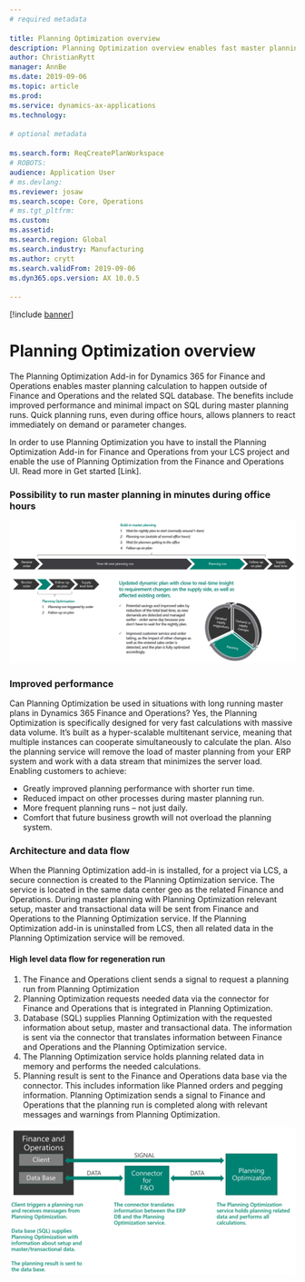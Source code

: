 ```yaml
---
# required metadata

title: Planning Optimization overview
description: Planning Optimization overview enables fast master planning.
author: ChristianRytt
manager: AnnBe
ms.date: 2019-09-06
ms.topic: article
ms.prod: 
ms.service: dynamics-ax-applications
ms.technology: 

# optional metadata

ms.search.form: ReqCreatePlanWorkspace
# ROBOTS: 
audience: Application User
# ms.devlang: 
ms.reviewer: josaw
ms.search.scope: Core, Operations
# ms.tgt_pltfrm: 
ms.custom: 
ms.assetid: 
ms.search.region: Global
ms.search.industry: Manufacturing
ms.author: crytt
ms.search.validFrom: 2019-09-06
ms.dyn365.ops.version: AX 10.0.5

---
```


[!include [banner](../supply-chain/includes/preview-banner.md)]

# Planning Optimization overview

The Planning Optimization Add-in for Dynamics 365 for Finance and Operations enables master planning calculation to happen outside of Finance and Operations and the related SQL database. The benefits include improved performance and minimal impact on SQL during master planning runs. Quick planning runs, even during office hours, allows planners to react immediately on demand or parameter changes.

In order to use Planning Optimization you have to install the Planning Optimization Add-in for Finance and Operations from your LCS project and enable the use of Planning Optimization from the Finance and Operations UI. Read more in Get started [Link].

### Possibility to run master planning in minutes during office hours

![Data model for products](media/PlanningOptimization1.png)

### Improved performance

Can Planning Optimization be used in situations with long running master plans in Dynamics 365 Finance and Operations? 
Yes, the Planning Optimization is specifically designed for very fast calculations with massive data volume. It’s built as a hyper-scalable multitenant service, meaning that multiple instances can cooperate simultaneously to calculate the plan. Also the planning service will remove the load of master planning from your ERP system and work with a data stream that minimizes the server load. 
Enabling customers to achieve:
- Greatly improved planning performance with shorter run time.
- Reduced impact on other processes during master planning run. 
- More frequent planning runs – not just daily.
- Comfort that future business growth will not overload the planning system.

### Architecture and data flow
When the Planning Optimization add-in is installed, for a project via LCS, a secure connection is created to the Planning Optimization service. The service is located in the same data center geo as the related Finance and Operations. During master planning with Planning Optimization relevant setup, master and transactional data will be sent from Finance and Operations to the Planning Optimization service. If the Planning Optimization add-in is uninstalled from LCS, then all related data in the Planning Optimization service will be removed.

#### High level data flow for regeneration run
1. The Finance and Operations client sends a signal to request a planning run from Planning Optimization
2. Planning Optimization requests needed data via the connector for Finance and Operations that is integrated in Planning Optimization.
3. Database (SQL) supplies Planning Optimization with the requested information about setup, master and transactional data. The information is sent via the connector that translates information between Finance and Operations and the Planning Optimization service.
4. The Planning Optimization service holds planning related data in memory and performs the needed calculations.
5. Planning result is sent to the Finance and Operations data base via the connector. This includes information like Planned orders and pegging information. Planning Optimization sends a signal to Finance and Operations that the planning run is completed along with relevant messages and warnings from Planning Optimization.

![Data model for products](media/PlanningOptimization2.png)
